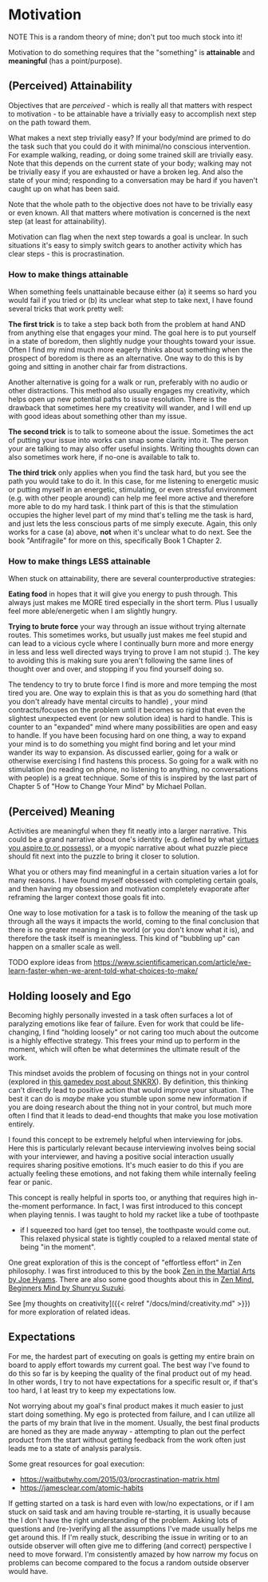 # Motivation

NOTE This is a random theory of mine; don't put too much stock into it!

Motivation to do something requires that the "something" is **attainable**
and **meaningful** (has a point/purpose).  

## (Perceived) Attainability

Objectives that are *perceived* - which is really all that matters with respect
to motivation - to be attainable have a trivially easy to accomplish next step
on the path toward them.  

What makes a next step trivially easy?  If your body/mind are primed to do the
task such that you could do it with minimal/no conscious intervention.  For
example walking, reading, or doing some trained skill are trivially easy.  Note
that this depends on the current state of your body; walking may not be
trivially easy if you are exhausted or have a broken leg.  And also the state
of your mind; responding to a conversation may be hard if you haven't caught up
on what has been said.

Note that the whole path to the objective does not have to be trivially easy or
even known.  All that matters where motivation is concerned is the next step
(at least for attainability).

Motivation can flag when the next step towards a goal is unclear.  In such
situations it's easy to simply switch gears to another activity which has clear
steps - this is procrastination.

### How to make things attainable

When something feels unattainable because either (a) it seems so hard you would
fail if you tried or (b) its unclear what step to take next, I have found
several tricks that work pretty well:

**The first trick** is to take a step back both from the problem at hand AND
from anything else that engages your mind.  The goal here is to put yourself in
a state of boredom, then slightly nudge your thoughts toward your issue.  Often
I find my mind much more eagerly thinks about something when the prospect of
boredom is there as an alternative.  One way to do this is by going and sitting
in another chair far from distractions.  

Another alternative is going for a walk or run, preferably with no audio or
other distractions.  This method also usually engages my creativity, which
helps open up new potential paths to issue resolution.  There is the drawback
that sometimes here my creativity will wander, and I will end up with good
ideas about something other than my issue.

**The second trick** is to talk to someone about the issue.  Sometimes the act
of putting your issue into works can snap some clarity into it.  The person
your are talking to may also offer useful insights.  Writing thoughts down can
also sometimes work here, if no-one is available to talk to.

**The third trick** only applies when you find the task hard, but you see the
path you would take to do it.  In this case, for me listening to energetic
music or putting myself in an energetic, stimulating, or even stressful
environment (e.g. with other people around) can help me feel more active and
therefore more able to do my hard task.  I think part of this is that the
stimulation occupies the higher level part of my mind that's telling me the
task is hard, and just lets the less conscious parts of me simply execute.
Again, this only works for a case (a) above, **not** when it's unclear what to
do next.  See the book "Antifragile" for more on this, specifically Book 1
Chapter 2.

### How to make things LESS attainable

When stuck on attainability, there are several counterproductive strategies:

**Eating food** in hopes that it will give you energy to push through.  This
always just makes me MORE tired especially in the short term.  Plus I usually
feel more able/energetic when I am slightly hungry.

**Trying to brute force** your way through an issue without trying alternate
routes.  This sometimes works, but usually just makes me feel stupid and can
lead to a vicious cycle where I continually burn more and more energy in less
and less well directed ways trying to prove I am not stupid :).  The key to
avoiding this is making sure you aren't following the same lines of thought
over and over, and stopping if you find yourself doing so.

The tendency to try to brute force I find is more and more temping the most
tired you are.  One way to explain this is that as you do something hard (that
you don't already have mental circuits to handle) , your mind contracts/focuses
on the problem until it becomes so rigid that even the slightest unexpected
event (or new solution idea) is hard to handle.  This is counter to an
"expanded" mind where many possibilities are open and easy to handle.  If you
have been focusing hard on one thing, a way to expand your mind is to do
something you might find boring and let your mind wander its way to expansion.
As discussed earlier, going for a walk or otherwise exercising I find hastens
this process.  So going for a walk with no stimulation (no reading on phone, no
listening to anything, no conversations with people) is a great technique.
Some of this is inspired by the last part of Chapter 5 of "How to Change Your
Mind" by Michael Pollan.


## (Perceived) Meaning

Activities are meaningful when they fit neatly into a larger narrative.  This
could be a grand narrative about one's identity (e.g. defined by what [virtues
you aspire to or possess](https://www.viacharacter.org/character-strengths)),
or a myopic narrative about what puzzle piece should fit next into the puzzle
to bring it closer to solution.

What you or others may find meaningful in a certain situation varies a lot for
many reasons.  I have found myself obsessed with completing certain goals, and
then having my obsession and motivation completely evaporate after reframing
the larger context those goals fit into.  

One way to lose motivation for a task is to follow the meaning of the task up
through all the ways it impacts the world, coming to the final conclusion that
there is no greater meaning in the world (or you don't know what it is), and
therefore the task itself is meaningless.  This kind of "bubbling up" can
happen on a smaller scale as well.

TODO explore ideas from https://www.scientificamerican.com/article/we-learn-faster-when-we-arent-told-what-choices-to-make/


## Holding loosely and Ego

Becoming highly personally invested in a task often surfaces a lot of
paralyzing emotions like fear of failure. Even for work that could be
life-changing, I find "holding loosely" or not caring too much about the
outcome is a highly effective strategy.  This frees your mind up to perform in
the moment, which will often be what determines the ultimate result of the
work.

This mindset avoids the problem of focusing on things not in your control
(explored in [this gamedev post about
SNKRX](https://www.a327ex.com/posts/snkrx_log/#control)). By definition, this
thinking can't directly lead to positive action that would improve your
situation. The best it can do is _maybe_ make you stumble upon some new
information if you are doing research about the thing not in your control, but
much more often I find that it leads to dead-end thoughts that make you lose
motivation entirely.

I found this concept to be extremely helpful when interviewing for jobs. Here
this is particularly relevant because interviewing involves being social with
your interviewer, and having a positive social interaction usually requires
sharing positive emotions.  It's much easier to do this if you are actually
feeling these emotions, and not faking them while internally feeling fear or
panic.

This concept is really helpful in sports too, or anything that requires high
in-the-moment performance.  In fact, I was first introduced to this concept
when playing tennis.  I was taught to hold my racket like a tube of toothpaste
- if I squeezed too hard (get too tense), the toothpaste would come out.  This
  relaxed physical state is tightly coupled to a relaxed mental state of being
  "in the moment". 

One great exploration of this is the concept of "effortless effort" in Zen
philosophy.  I was first introduced to this by the book [Zen in the Martial
Arts by Joe
Hyams](https://www.goodreads.com/book/show/424340.Zen_in_the_Martial_Arts).
There are also some good thoughts about this in [Zen Mind, Beginners Mind by
Shunryu Suzuki](https://en.wikipedia.org/wiki/Zen_Mind,_Beginner%27s_Mind).

See [my thoughts on creativity]({{< relref "/docs/mind/creativity.md" >}}) for
more exploration of related ideas.

## Expectations

For me, the hardest part of executing on goals is getting my entire brain on
board to apply effort towards my current goal.  The best way I've found to do
this so far is by keeping the quality of the final product out of my head.  In
other words, I try to not have expectations for a specific result or, if that's
too hard, I at least try to keep my expectations low.

Not worrying about my goal's final product makes it much easier to just start
doing something.  My ego is protected from failure, and I can utilize all the
parts of my brain that live in the moment.  Usually, the best final products
are honed as they are made anyway - attempting to plan out the perfect product
from the start without getting feedback from the work often just leads me to a
state of analysis paralysis.

Some great resources for goal execution:

 - https://waitbutwhy.com/2015/03/procrastination-matrix.html
 - https://jamesclear.com/atomic-habits

If getting started on a task is hard even with low/no expectations, or if I am
stuck on said task and am having trouble re-starting, it is usually because the
I don't have the right understanding of the problem.  Asking lots of questions
and (re-)verifying all the assumptions I've made usually helps me get around
this.  If I'm really stuck, describing the issue in writing or to an outside
observer will often give me to differing (and correct) perspective I need to
move forward. I'm consistently amazed by how narrow my focus on problems can
become compared to the focus a random outside observer would have.
